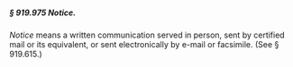 ##### § 919.975 Notice. #####

*Notice* means a written communication served in person, sent by certified mail or its equivalent, or sent electronically by e-mail or facsimile. (See § 919.615.)